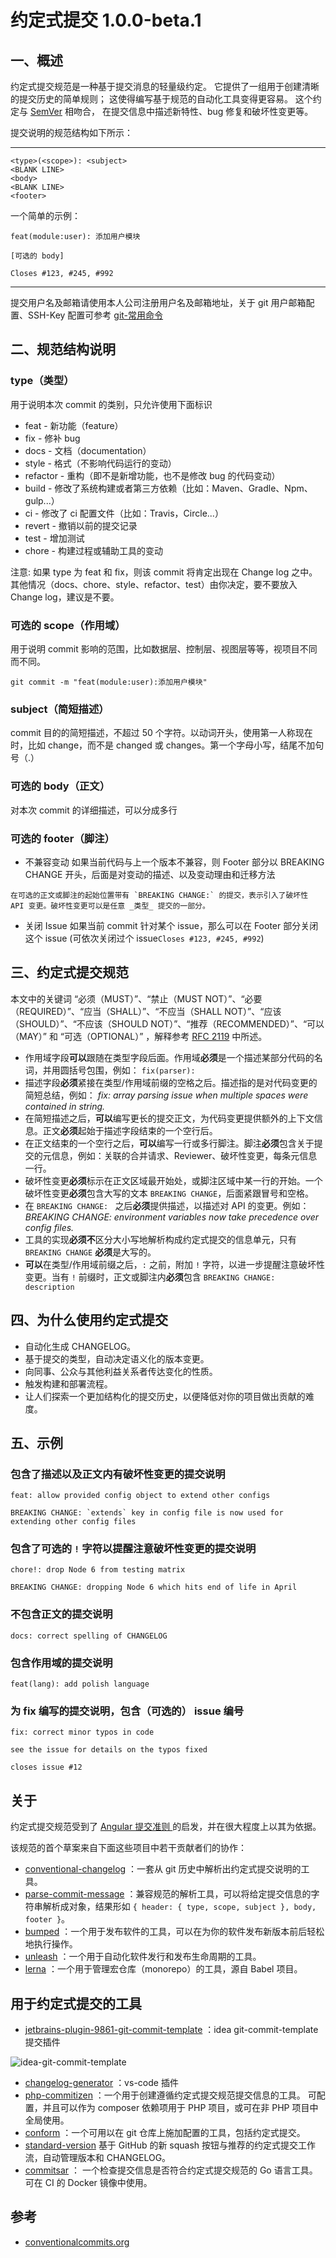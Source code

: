 # 约定式提交 1.0.0-beta.1

## 一、概述

约定式提交规范是一种基于提交消息的轻量级约定。
它提供了一组用于创建清晰的提交历史的简单规则；
这使得编写基于规范的自动化工具变得更容易。
这个约定与 [SemVer](https://semver.org/lang/zh-CN/) 相吻合，
在提交信息中描述新特性、bug 修复和破坏性变更等。

提交说明的规范结构如下所示：

---

```
<type>(<scope>): <subject>
<BLANK LINE>
<body>
<BLANK LINE>
<footer>
```

一个简单的示例：
```
feat(module:user): 添加用户模块

[可选的 body]

Closes #123, #245, #992
```
---

提交用户名及邮箱请使用本人公司注册用户名及邮箱地址，关于 git 用户邮箱配置、SSH-Key 配置可参考 [git-常用命令 ](git-常用命令.md)

## 二、规范结构说明
### type（类型）

用于说明本次 commit 的类别，只允许使用下面标识

- feat - 新功能（feature）
- fix - 修补 bug
- docs - 文档（documentation）
- style -  格式（不影响代码运行的变动）
- refactor - 重构（即不是新增功能，也不是修改 bug 的代码变动）
- build - 修改了系统构建或者第三方依赖（比如：Maven、Gradle、Npm、gulp...）
- ci - 修改了 ci 配置文件（比如：Travis，Circle...）
- revert - 撤销以前的提交记录
- test - 增加测试
- chore - 构建过程或辅助工具的变动

注意:
如果 type 为 feat 和 fix，则该 commit 将肯定出现在 Change log 之中。其他情况（docs、chore、style、refactor、test）由你决定，要不要放入 Change log，建议是不要。

### 可选的 scope（作用域）
用于说明 commit 影响的范围，比如数据层、控制层、视图层等等，视项目不同而不同。
```shell script
git commit -m "feat(module:user):添加用户模块"
```
### subject（简短描述）
commit 目的的简短描述，不超过 50 个字符。以动词开头，使用第一人称现在时，比如 change，而不是 changed 或 changes。第一个字母小写，结尾不加句号（.）

### 可选的 body（正文）
对本次 commit 的详细描述，可以分成多行

### 可选的 footer（脚注）
- 不兼容变动
如果当前代码与上一个版本不兼容，则 Footer 部分以 BREAKING CHANGE 开头，后面是对变动的描述、以及变动理由和迁移方法
```
在可选的正文或脚注的起始位置带有 `BREAKING CHANGE:` 的提交，表示引入了破坏性 API 变更。破坏性变更可以是任意 _类型_ 提交的一部分。
```
- 关闭 Issue
如果当前 commit 针对某个 issue，那么可以在 Footer 部分关闭这个 issue (可依次关闭过个 issue`Closes #123, #245, #992`)

## 三、约定式提交规范

本文中的关键词 “必须（MUST）”、“禁止（MUST NOT）”、“必要（REQUIRED）”、“应当（SHALL）”、“不应当（SHALL NOT）”、“应该（SHOULD）”、“不应该（SHOULD NOT）”、“推荐（RECOMMENDED）”、“可以（MAY）” 和 “可选（OPTIONAL）” ，解释参考 [RFC 2119](https://www.ietf.org/rfc/rfc2119.txt) 中所述。

- 作用域字段**可以**跟随在类型字段后面。作用域**必须**是一个描述某部分代码的名词，并用圆括号包围，例如： `fix(parser):`
- 描述字段**必须**紧接在类型/作用域前缀的空格之后。描述指的是对代码变更的简短总结，例如： _fix: array parsing issue when multiple spaces were contained in string._
- 在简短描述之后，**可以**编写更长的提交正文，为代码变更提供额外的上下文信息。正文**必须**起始于描述字段结束的一个空行后。
- 在正文结束的一个空行之后，**可以**编写一行或多行脚注。脚注**必须**包含关于提交的元信息，例如：关联的合并请求、Reviewer、破坏性变更，每条元信息一行。
- 破坏性变更**必须**标示在正文区域最开始处，或脚注区域中某一行的开始。一个破坏性变更**必须**包含大写的文本 `BREAKING CHANGE`，后面紧跟冒号和空格。
- 在 `BREAKING CHANGE: ` 之后**必须**提供描述，以描述对 API 的变更。例如： _BREAKING CHANGE: environment variables now take precedence over config files._
- 工具的实现**必须不**区分大小写地解析构成约定式提交的信息单元，只有 `BREAKING CHANGE` **必须**是大写的。
- **可以**在类型/作用域前缀之后，`:` 之前，附加 `!` 字符，以进一步提醒注意破坏性变更。当有 `!` 前缀时，正文或脚注内**必须**包含 `BREAKING CHANGE: description`

## 四、为什么使用约定式提交

* 自动化生成 CHANGELOG。
* 基于提交的类型，自动决定语义化的版本变更。
* 向同事、公众与其他利益关系者传达变化的性质。
* 触发构建和部署流程。
* 让人们探索一个更加结构化的提交历史，以便降低对你的项目做出贡献的难度。

## 五、示例

### 包含了描述以及正文内有破坏性变更的提交说明
```
feat: allow provided config object to extend other configs

BREAKING CHANGE: `extends` key in config file is now used for extending other config files
```

### 包含了可选的 `!` 字符以提醒注意破坏性变更的提交说明
```
chore!: drop Node 6 from testing matrix

BREAKING CHANGE: dropping Node 6 which hits end of life in April
```

### 不包含正文的提交说明
```
docs: correct spelling of CHANGELOG
```

### 包含作用域的提交说明
```
feat(lang): add polish language
```

### 为 fix 编写的提交说明，包含（可选的） issue 编号
```
fix: correct minor typos in code

see the issue for details on the typos fixed

closes issue #12
```

## 关于

约定式提交规范受到了 [Angular 提交准则 ](https://github.com/angular/angular.js/blob/master/CONTRIBUTING.md#commit) 的启发，并在很大程度上以其为依据。

该规范的首个草案来自下面这些项目中若干贡献者们的协作：

* [conventional-changelog](https://github.com/conventional-changelog/conventional-changelog) ：一套从 git 历史中解析出约定式提交说明的工具。
* [parse-commit-message](https://github.com/olstenlarck/parse-commit-message) ：兼容规范的解析工具，可以将给定提交信息的字符串解析成对象，结果形如 `{ header: { type, scope, subject }, body, footer }`。
* [bumped](https://bumped.github.io) ：一个用于发布软件的工具，可以在为你的软件发布新版本前后轻松地执行操作。
* [unleash](https://github.com/netflix/unleash) ：一个用于自动化软件发行和发布生命周期的工具。
* [lerna](https://github.com/lerna/lerna) ：一个用于管理宏仓库（monorepo）的工具，源自 Babel 项目。

## 用于约定式提交的工具
* [jetbrains-plugin-9861-git-commit-template](https://plugins.jetbrains.com/plugin/9861-git-commit-template) ：idea git-commit-template 提交插件

![idea-git-commit-template](./_images/idea-git-commit-template.png)

* [changelog-generator](https://marketplace.visualstudio.com/items?itemName=axetroy.vscode-changelog-generator) ：vs-code 插件
* [php-commitizen](https://github.com/damianopetrungaro/php-commitizen) ：一个用于创建遵循约定式提交规范提交信息的工具。
可配置，并且可以作为 composer 依赖项用于 PHP 项目，或可在非 PHP 项目中全局使用。
* [conform](https://github.com/autonomy/conform) ：一个可用以在 git 仓库上施加配置的工具，包括约定式提交。
* [standard-version](https://github.com/conventional-changelog/standard-version) 基于 GitHub 的新 squash 按钮与推荐的约定式提交工作流，自动管理版本和 CHANGELOG。
* [commitsar](https://github.com/commitsar-app/commitsar) ： 一个检查提交信息是否符合约定式提交规范的 Go 语言工具。可在 CI 的 Docker 镜像中使用。

## 参考
- [conventionalcommits.org](https://www.conventionalcommits.org/zh-hans/v1.0.0-beta.4/)


